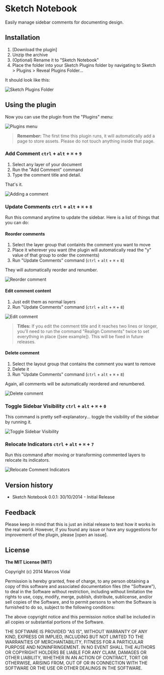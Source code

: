 # Sketch Notebook

Easily manage sidebar comments for documenting design.



## Installation

1. [Download the plugin]
2. Unzip the archive
3. (Optional) Rename it to "Sketch Notebook"
4. Place the folder into your Sketch Plugins folder by navigating to Sketch > Plugins > Reveal Plugins Folder…

It should look like this:

![Sketch Plugins Folder](assets/readme_images/sketchfolder.png?raw=true "Sketch Plugins Folder")

  
## Using the plugin

Now you can use the plugin from the "Plugins" menu:

![Plugins menu](assets/readme_images/pluginmenu.png?raw=true "Plugins menu")

>**Remember:** The first time this plugin runs, it will automatically add a page to store assets. Please do not touch anything inside that page.


  
### Add Comment `ctrl` + `alt` + `⌘` + `9`
1. Select any layer of your document
2. Run the "Add Comment" command
3. Type the comment title and detail. 

That's it.

![Adding a comment](assets/readme_images/add_comment.gif?raw=true "Adding a comment")
  

  
### Update Comments `ctrl` + `alt` + `⌘` + `8`
Run this command anytime to update the sidebar. Here is a list of things that you can do:
  

  
#### Reorder comments
1. Select the layer group that containts the comment you want to move
2. Place it wherever you want (the plugin will automatically read the "y" value of that group to order the comments)
3. Run "Update Comments" command (`ctrl` + `alt` + `⌘` + `8`)

They will automatically reorder and renumber.

![Reorder comment](assets/readme_images/reorder.gif?raw=true "Reorder")
  
  
  
#### Edit comment content
1. Just edit them as normal layers
2. Run "Update Comments" command (`ctrl` + `alt` + `⌘` + `8`)

![Edit comment](assets/readme_images/edit_comment.gif?raw=true "Edit comment")

>**Titles:** If you edit the comment title and it reaches two lines or longer, you'll need to run the command "Realign Comments" twice to set everything in place ([see example]). This will be fixed in future releases.
  
  
  
#### Delete comment
1. Select the layout group that contains the comment you want to remove
2. Delete it
3. Run "Update Comments" command (`ctrl` + `alt` + `⌘` + `8`)

Again, all comments will be automatically reordered and renumbered.

![Delete comment](assets/readme_images/delete_comment.gif?raw=true "Delete comment")
  

  
### Toggle Sidebar Visibility `ctrl` + `alt` + `⌘` + `0`
This command is pretty self-explanatory... toggle the visibility of the sidebar by running it.

![Toggle Sidebar Visibility](assets/readme_images/toggle_visibility.gif?raw=true "Toggle Sidebar Visibility")

### Relocate Indicators `ctrl` + `alt` + `⌘` + `7`
Run this command after moving or transforming commented layers to relocate its indicators.

![Relocate Comment Indicators](assets/readme_images/relocate_indicators.gif?raw=true "Relocate Comment Indicators")

## Version history

- Sketch Notebook 0.0.1: 30/10/2014 - Initial Release

## Feedback

Please keep in mind that this is just an initial release to test how it works in the real world. However, if you found any issue or have any suggestions for improvement of the plugin, please [open an issue].


## License

**The MIT License (MIT)**

Copyright (c) 2014 Marcos Vidal

Permission is hereby granted, free of charge, to any person obtaining a copy
of this software and associated documentation files (the "Software"), to deal
in the Software without restriction, including without limitation the rights
to use, copy, modify, merge, publish, distribute, sublicense, and/or sell
copies of the Software, and to permit persons to whom the Software is
furnished to do so, subject to the following conditions:

The above copyright notice and this permission notice shall be included in all
copies or substantial portions of the Software.

THE SOFTWARE IS PROVIDED "AS IS", WITHOUT WARRANTY OF ANY KIND, EXPRESS OR
IMPLIED, INCLUDING BUT NOT LIMITED TO THE WARRANTIES OF MERCHANTABILITY,
FITNESS FOR A PARTICULAR PURPOSE AND NONINFRINGEMENT. IN NO EVENT SHALL THE
AUTHORS OR COPYRIGHT HOLDERS BE LIABLE FOR ANY CLAIM, DAMAGES OR OTHER
LIABILITY, WHETHER IN AN ACTION OF CONTRACT, TORT OR OTHERWISE, ARISING FROM,
OUT OF OR IN CONNECTION WITH THE SOFTWARE OR THE USE OR OTHER DEALINGS IN THE
SOFTWARE.